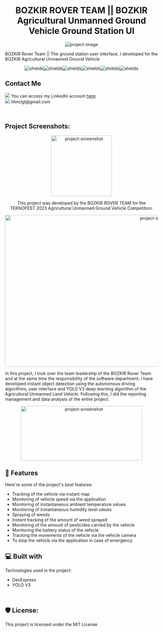 <h1 align="center" id="title">BOZKIR ROVER TEAM || BOZKIR Agricultural Unmanned Ground Vehicle Ground Station UI</h1>

<p align="center"><img src="https://socialify.git.ci/hlmclgl/BOZKIR/image?language=1&amp;owner=1&amp;name=1&amp;stargazers=1&amp;theme=Light" alt="project-image"></p>

<p id="description">BOZKIR Rover Team || The ground station user interface. I developed for the BOZKIR Agricultural Unmanned Ground Vehicle</p>

<p align="center"><img src="https://img.shields.io/github/issues/hlmclgl/BOZKIR.svg" alt="shields"><img src="https://img.shields.io/github/stars/hlmclgl/BOZKIR.svg" alt="shields"><img src="https://img.shields.io/github/forks/hlmclgl/BOZKIR.svg" alt="shields"><img src="https://img.shields.io/badge/License-MIT-success.svg" alt="shields"><img src="https://img.shields.io/github/watchers/hlmclgl/BOZKIR.svg" alt="shields"><img src="https://img.shields.io/badge/Maintained%3F-yes-blue.svg" alt="shields"></p>

<h2>Contact Me</h2> 
<p id="contactme"><img src="https://img.shields.io/badge/LinkedIn-0077B5?style=for-the-badge&logo=linkedin&logoColor=white"> You can access my LinkedIn account <a href="https://www.linkedin.com/in/ahmethilmiciloglu/"> here </a> 
<br>
<img src="https://img.shields.io/badge/Gmail-D14836?style=for-the-badge&logo=gmail&logoColor=white"> hlmclgl@gmail.com </p>

<br>

<h2>Project Screenshots:</h2>

<p align="center"><img src="https://i.hizliresim.com/lm47oml.png" alt="project-screenshot" width="200" height="200/"></p>

<p align = "center" id="description2">This project was developed by the BOZKIR ROVER TEAM for the TEKNOFEST 2023 Agricultural Unmanned Ground Vehicle Competition.</p>

<p align="center"><img src="https://i.hizliresim.com/rsoho5a.png" alt="project-screenshot" width="1000" height="500/"></p>

<p  id="description3">In this project, I took over the team leadership of the BOZKIR Rover Team and at the same time the responsibility of the software department. I have developed instant object detection using the autonomous driving algorithms, user interface and YOLO V3 deep learning algorithm of the Agricultural Unmanned Land Vehicle. Following this, I did the reporting management and data analysis of the entire project.</p>

<p align="center"><img src="https://i.hizliresim.com/ohgsykf.png" alt="project-screenshot" width="400" height="180/"></p>

  
  
<h2>🧐 Features</h2>

Here're some of the project's best features:

*   Tracking of the vehicle via instant map
*   Monitoring of vehicle speed via the application
*   Monitoring of instantaneous ambient temperature values
*   Monitoring of instantaneous humidity level values
*   Spraying of weeds
*   Instant tracking of the amount of weed sprayed
*   Monitoring of the amount of pesticides carried by the vehicle
*   Monitoring the battery status of the vehicle
*   Tracking the movements of the vehicle via the vehicle camera
*   To stop the vehicle via the application in case of emergency

  
  
<h2>💻 Built with</h2>

Technologies used in the project:

*   DevExpress
*   YOLO V3

<br>

<h2>🛡️ License:</h2>

This project is licensed under the MIT License

